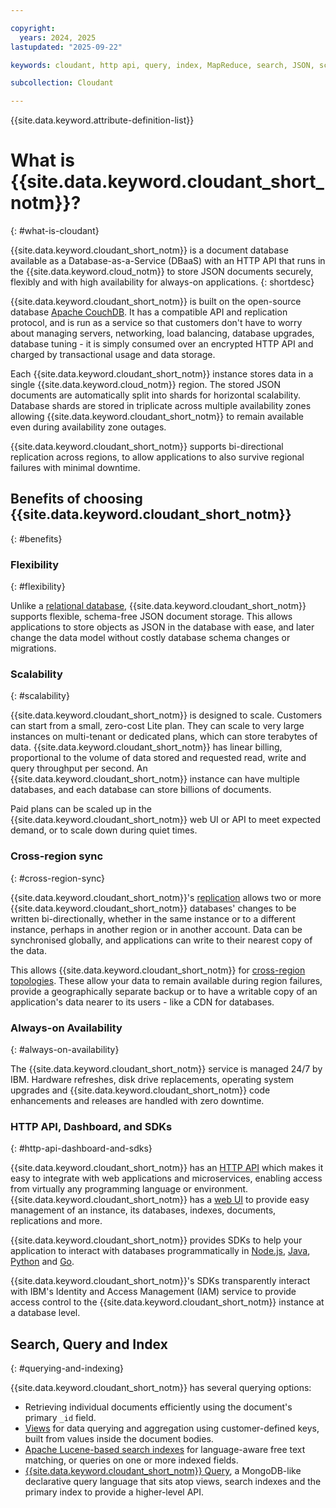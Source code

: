 ```yaml
---

copyright:
  years: 2024, 2025
lastupdated: "2025-09-22"

keywords: cloudant, http api, query, index, MapReduce, search, JSON, scalability, scale, sync, replication, SDK, http

subcollection: Cloudant

---
```


{{site.data.keyword.attribute-definition-list}}

# What is {{site.data.keyword.cloudant_short_notm}}?
{: #what-is-cloudant}

{{site.data.keyword.cloudant_short_notm}} is a document database available as a Database-as-a-Service (DBaaS) with an HTTP API that runs in the {{site.data.keyword.cloud_notm}} to store JSON documents securely, flexibly and with high availability for always-on applications.
{: shortdesc}

{{site.data.keyword.cloudant_short_notm}} is built on the open-source database [Apache CouchDB](https://couchdb.apache.org/). It has a compatible API and replication protocol, and is run as a service so that customers don't have to worry about managing servers, networking, load balancing, database upgrades, database tuning - it is simply consumed over an encrypted HTTP API and charged by transactional usage and data storage.

Each {{site.data.keyword.cloudant_short_notm}} instance stores data in a single {{site.data.keyword.cloud_notm}} region. The stored JSON documents are automatically split into shards for horizontal scalability. Database shards are stored in triplicate across multiple availability zones allowing {{site.data.keyword.cloudant_short_notm}} to remain available even during availability zone outages.

{{site.data.keyword.cloudant_short_notm}} supports bi-directional replication across regions, to
 allow applications to also survive regional failures with minimal downtime.

## Benefits of choosing {{site.data.keyword.cloudant_short_notm}}
{: #benefits}

### Flexibility
{: #flexibility}

Unlike a [relational database](https://www.ibm.com/topics/relational-databases), {{site.data.keyword.cloudant_short_notm}} supports flexible, schema-free JSON document storage. This allows applications to store objects as JSON in the database with ease, and later change the data model without costly database schema changes or migrations.

### Scalability
{: #scalability}

{{site.data.keyword.cloudant_short_notm}} is designed to scale. Customers can start from a small, zero-cost Lite plan. They can scale to very large instances on multi-tenant or dedicated plans, which can store terabytes of data. {{site.data.keyword.cloudant_short_notm}} has linear billing, proportional to the volume of data stored and requested read, write and query throughput per second. An {{site.data.keyword.cloudant_short_notm}} instance can have multiple databases, and each database can store billions of documents.

Paid plans can be scaled up in the {{site.data.keyword.cloudant_short_notm}} web UI or API to meet expected demand, or to scale down during quiet times.

### Cross-region sync
{: #cross-region-sync}

{{site.data.keyword.cloudant_short_notm}}'s [replication](/docs/Cloudant?topic=Cloudant-replication-guide) allows two or more {{site.data.keyword.cloudant_short_notm}} databases' changes to be written bi-directionally, whether in the same instance or to a different instance, perhaps in another region or in another account. Data can be synchronised globally, and applications can write to their nearest copy of the data.

This allows {{site.data.keyword.cloudant_short_notm}} for [cross-region topologies](https://blog.cloudant.com/2017/11/07/Cloudant-replication-topologies.html). These allow your data to remain available during region failures, provide a geographically separate backup or to have a writable copy of an application's data nearer to its users - like a CDN for databases.

### Always-on Availability
{: #always-on-availability}

The {{site.data.keyword.cloudant_short_notm}} service is managed 24/7 by IBM. Hardware refreshes, disk drive replacements, operating system upgrades and {{site.data.keyword.cloudant_short_notm}} code enhancements and releases are handled with zero downtime.

### HTTP API, Dashboard, and SDKs
{: #http-api-dashboard-and-sdks}

{{site.data.keyword.cloudant_short_notm}} has an [HTTP API](/apidocs/cloudant#introduction) which makes it easy to integrate with web applications and microservices, enabling access from virtually any programming language or environment. {{site.data.keyword.cloudant_short_notm}} has a [web UI](/docs/Cloudant?topic=Cloudant-navigate-the-dashboard) to provide easy management of an instance, its databases, indexes, documents, replications and more.

{{site.data.keyword.cloudant_short_notm}} provides SDKs to help your application to interact with databases programmatically in [Node.js](https://github.com/IBM/cloudant-node-sdk), [Java](https://github.com/IBM/cloudant-java-sdk), [Python](https://github.com/IBM/cloudant-python-sdk) and [Go](https://github.com/IBM/cloudant-go-sdk).

{{site.data.keyword.cloudant_short_notm}}'s SDKs transparently interact with IBM's Identity and Access Management (IAM) service to provide access control to the {{site.data.keyword.cloudant_short_notm}} instance at a database level.

## Search, Query and Index
{: #querying-and-indexing}

{{site.data.keyword.cloudant_short_notm}} has several querying options:

- Retrieving individual documents efficiently using the document's primary `_id` field.
- [Views](/docs/Cloudant?topic=Cloudant-creating-views-mapreduce) for data querying and aggregation using customer-defined keys, built from values inside the document bodies.
- [Apache Lucene-based search indexes](/docs/Cloudant?topic=Cloudant-cloudant-search) for language-aware free text matching, or queries on one or more indexed fields.
- [{{site.data.keyword.cloudant_short_notm}} Query](/docs/Cloudant?topic=Cloudant-creating-an-ibm-cloudant-query), a MongoDB-like declarative query language that sits atop views, search indexes and the primary index to provide a higher-level API.
